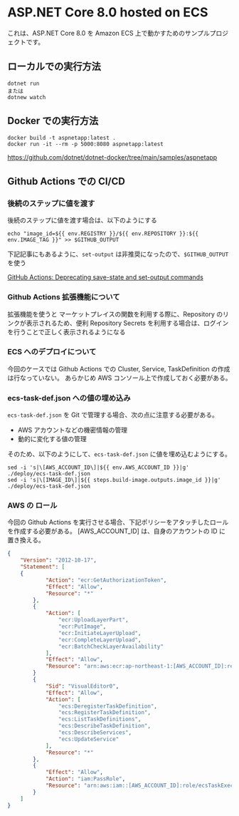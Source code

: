 # ASP.NET Core 8.0 hosted on ECS

これは、ASP.NET Core 8.0 を Amazon ECS 上で動かすためのサンプルプロジェクトです。

## ローカルでの実行方法

```
dotnet run
または
dotnew watch
```

## Docker での実行方法

```
docker build -t aspnetapp:latest .
docker run -it --rm -p 5000:8080 aspnetapp:latest
```

https://github.com/dotnet/dotnet-docker/tree/main/samples/aspnetapp

## Github Actions での CI/CD

### 後続のステップに値を渡す

後続のステップに値を渡す場合は、以下のようにする

```
echo "image_id=${{ env.REGISTRY }}/${{ env.REPOSITORY }}:${{ env.IMAGE_TAG }}" >> $GITHUB_OUTPUT
```

下記記事にもあるように、`set-output` は非推奨になったので、`$GITHUB_OUTPUT` を使う

[GitHub Actions: Deprecating save-state and set-output commands](https://github.blog/changelog/2022-10-11-github-actions-deprecating-save-state-and-set-output-commands/)

### Github Actions 拡張機能について

拡張機能を使うと マーケットプレイスの関数を利用する際に、Repository のリンクが表示されるため、便利
Repository Secrets を利用する場合は、ログインを行うことで正しく表示されるようになる

### ECS へのデプロイについて

今回のケースでは Github Actions での Cluster, Service, TaskDefinition の作成は行なっていない。
あらかじめ AWS コンソール上で作成しておく必要がある。

### ecs-task-def.json への値の埋め込み

`ecs-task-def.json` を Git で管理する場合、次の点に注意する必要がある。

- AWS アカウントなどの機密情報の管理
- 動的に変化する値の管理

そのため、以下のようにして、`ecs-task-def.json` に値を埋め込むようにする。

```
sed -i 's|\[AWS_ACCOUNT_ID\]|${{ env.AWS_ACCOUNT_ID }}|g' ./deploy/ecs-task-def.json
sed -i 's|\[IMAGE_ID\]|${{ steps.build-image.outputs.image_id }}|g' ./deploy/ecs-task-def.json
```

### AWS の ロール

今回の Github Actions を実行させる場合、下記ポリシーをアタッチしたロールを作成する必要がある。
[AWS_ACCOUNT_ID] は、自身のアカウントの ID に置き換える。

```json
{
	"Version": "2012-10-17",
	"Statement": [
    {
			"Action": "ecr:GetAuthorizationToken",
			"Effect": "Allow",
			"Resource": "*"
		},
		{
			"Action": [
				"ecr:UploadLayerPart",
				"ecr:PutImage",
				"ecr:InitiateLayerUpload",
				"ecr:CompleteLayerUpload",
				"ecr:BatchCheckLayerAvailability"
			],
			"Effect": "Allow",
			"Resource": "arn:aws:ecr:ap-northeast-1:[AWS_ACCOUNT_ID]:repository/ecs-sample"
		}
		{
			"Sid": "VisualEditor0",
			"Effect": "Allow",
			"Action": [
				"ecs:DeregisterTaskDefinition",
				"ecs:RegisterTaskDefinition",
				"ecs:ListTaskDefinitions",
				"ecs:DescribeTaskDefinition",
				"ecs:DescribeServices",
				"ecs:UpdateService"
			],
			"Resource": "*"
		},
		{
			"Effect": "Allow",
			"Action": "iam:PassRole",
			"Resource": "arn:aws:iam::[AWS_ACCOUNT_ID]:role/ecsTaskExecutionRole"
		}
	]
}

```
